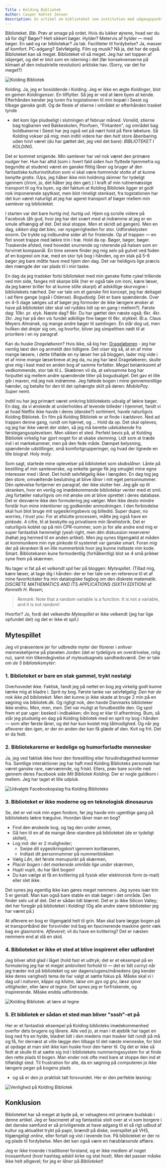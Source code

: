 ```yaml
---
Title : Kolding Bibliotek
Author: Casper Kehlet Jensen
Description: En artikel om biblioteket som institution med udgangspunkt i Koldings bibliotek.
---
```


Biblioteket. _Bib_. Prøv at smage på ordet. Hvis du lukker øjnene, hvad ser du så for dig?
Bøger? Helt sikkert bøger. Hylder? Metervis af hylder &mdash; med bøger. En sød og rar bibliotekar?
Ja tak. Faciliteter til fordybelse? Ja, masser af komfort. PC-adgang? Selvfølgelig. Film og musik?
Nå ja, det har de også.
Biblioteket kan så meget. Biblioteket vil så meget. Jeg har set toppen af isbjerget, og det er blot
som en isterning i det (før konsekvenserne på klimaet af den industrielle revolution) arktiske hav.
(Sorry, var det for meget?)

![Kolding Bibliotek](/static/img/blogimages/koldingbib.jpg)

Kolding. Ja, jeg er bosiddende i Kolding. Jeg er ikke en ægte _Koldinger_, blot en gemen _Koldingenser_.
En tilflytter. Så jeg er ved at lære byen at kende. Efterhånden kender jeg turen fra togstationen til
min bopæl i Seest og tilbage ganske godt. Og de fleste af stierne i området er efterhånden trasket tynde
 - det kom lige pludseligt i slutningen af februar måned.
Vonsild, stierne bag togbanen ved Bakkeskolen, Plovfuen, "Firkanten", og området bag boldbanerne i Seest
har jeg også set på nært hold på flere løbeture.
Så Kolding vokser på mig; men indtil videre har den _helt_ store åbenbaring uden tvivl været (du har gættet
det, jeg véd det bare): *BIBLIOTEKET I KOLDING*.

Det er kommet snigende. Min samlever har vel nok været den primære _nudger_ her. Hun har altid (som i:
hvert fald siden hun flyttede hjemmefra og begyndte at studere) været en ganske flittig låner og bruger
af den fantastiske kulturinstitution som vi skal være _hamrende_ stolte af at kunne benytte *gratis*.
(Ups, jeg håber ikke min holdning skinner for tydeligt igennem (/ironi, jo, det håber jeg den gør).)
I kraft af min rutinemæssige transport til og fra byen, og det faktum at Kolding Bibliotek ligger et
godt nok imponerende spytkast, men blot rimeligt stenkast, fra togstationen har det kun været naturligt
at jeg har ageret transport af bøger mellem min samlever og biblioteket.

I starten var det bare _hurtig ind, hurtig ud_. Hjem og scrolle videre på Facebook (åh gud, hvor jeg har
det svært med at indrømme at jeg er en smule afhængig af det. Det skal stoppe. Men et skridt ad gangen).
Men en dag, _sikken dag_ det blev, var nysgerrigheden for stor. Udforskelysten enorm. De trykte og indbundne
sider alt for fristende. Op af trappen &mdash; en flot snoet trappe med lækre trin i træ. Hold da op. Bøger,
bøger, bøger. Traskende afsted, med hovedet snurrende og roterende på halsen som en forvirret kompasnål.
En time senere finder jeg mig selv på gulvet ved foden af en bogreol om _træ_, med en stor tyk bog i hånden,
og en stak på 5-6 bøger jeg bare _måtte_ have med hjem den dag. Det var heldigvis lige præcis den mængde der
var plads til i min taske.

En dag da jeg tradsker forbi biblioteket med min ganske flotte cykel trillende ved min side, fanges mit
skarpe blik (her er også tale om ironi, kære læser, da jeg bærer briller for at kunne stille skarpt) af
adskillige skurvogne i bibliotekets nærhed. Der var tale om et ganske fint koncept, jeg har deltaget i
ad flere gange (også i Odense). _Bogudsalg_. Dét er bare spændende. Over en 4-5 dage sælges ud af bøger
jeg formoder de ikke længere ønsker at have på biblioteket (der skal vel ryddes lidt op en gang i mellem?).
Første dag: 10kr. pr. styk. Næste dag? 8kr. Du har gættet den næste også; 6kr. 4kr. 2kr.
Jeg har på den vis fundet adkillige fine bøger til 6kr. stykket. Bl.a. Claus Meyers _Almanak_, og mange andre
bøger til samlingen. Én står dog ud, men hvilken det drejer sig om, og hvorfor, bliver jeg simpelthen nødt
til at prioritere i en ny paragraf.

Kan du huske _Drageløberen_? Hvis ikke, så kig her: [Drageløberen](/blog/khaled-hosseini-drageloberen) - jeg har nemlig læst
den og anmeldt den tidligere. Det viser sig så, at en af mine mange læsere, i dette tilfælde en ny læser her
på bloggen, lader mig vide i et af mine _mange_ læserbreve at jeg da, nu jeg har læst Drageløberen, skulle
give mig i kast med en anden bog af samme forfatter. _Meget_ betænksomt af vedkommende, stor tak til _L_.
Skæbnen vil da, at selvsamme bog har forputtet sig mellem andre spændende titler på bogudsalget. Det gav et 
lille gib i maven, må jeg nok indrømme. Jeg fattede bogen i mine gennemsnitlige hænder, og betalte for den
til det ophængte skilt på døren: _MobilePay_. Super nemt. 

Indtil nu har jeg primært været omkring bibliotekets udvalg af lækre bøger. En dag, da vi ønskede at
underholdes af levende billeder i hjemmet, fandt vi at hvad Netflix ikke havde i deres (danske?) sortiment,
havde naturligvis Kolding Bibliotek. En film på Kolding Bibliotek er at finde i _kælderen_.
Ned ad trappen denne gang, rundt om hjørnet, og ... Hold da op. Det skal opleves, og jeg har ikke været der
siden, så jeg må berette udelukkende fra førstegangsoplevelsen. Men sikken et sted. Perfekt bevis på, at
Kolding Bibliotek virkelig har gjort noget for at skabe _stemning_. Lidt som at træde ind i et mørkekammer,
men på den fede måde. Dæmpet belysning, spændende udstillinger, små komfortgrupperinger, og hvad der lignede
en lille biograf. Holy moly.

Som sagt, startede mine oplevelser på biblioteket som _skabslåner_. Lånte på bestilling af min samleverske,
og enkelte gange fik jeg smuglet mine egne interesser med i lånet. Det holdt selvfølgelig ikke i længden.
En dag tog jeg den store, omvæltende beslutning at blive _låner_ i mit eget personnummer.
Dén oplevelse fortjerner en paragraf, der ikke slutter her. 
Jeg går op til skranken, hvor en venlig og imødekommende bibliotekar venter med et smil. Jeg fortæller
naturligvis om mit ønske om at blive oprettet i deres database. Det er desværre ikke den formulering jeg
vælger. Men ikke desto mindre forstår hun mine intentioner og godkender anmodningen. I den forbindelse skal
hun blot bruge mit sygesikringsbevis og billedid. Super duper, no worries, _I trust you_.
For at afslutte processen, måtte jeg også have en _pinkode_. 4 cifre, til at beskytte og privatisere min
lånehistorik. Det er naturligvis koblet op på min CPR-nummer, som jo for alle andre end mig er super fantastisk
hemmeligt (yeah right, men dén diskussion reserverer (høhø) jeg hermed til en anden artikel).
Men jeg synes tilgengæld at måden at kommunikere min nye pinkode til systemet var ganske smart. Foran _mig_
der på skranken lå en lille nummerblok hvor jeg kunne indtaste min kode. Smart. Bibliotekaren kune formodentlig
(forhåbentlig) blot se 4 små prikker syne frem på skærmen.

Nu tager vi fat på et _velkendt spil_ her på bloggen: *Mytespillet*. (Tillad mig, kære læser, at tage dig i
hånden: der er her tale om en reference til et af mine favoritcitater fra min datalogiske fagbog om den diskrete
matematik: _DISCRETE MATHEMATICS AND ITS APPLICATIONS (SIXTH EDITION)_ af _Kenneth H. Rosen_;

> _*Remark*_: Note that a random variable is a function. It is not a variable, and it is not random!

Hvorfor? Jo, fordi det velkendte *Mytespillet* er ikke velkendt (jeg har lige opfundet det) og det er ikke
et spil.)

## Mytespillet
Jeg vil præsentere jer for udbredte myter der florerer i _enhver_ menneskehjerne på planeten Jorden
(det er tydeligvis en overdrivelse, rolig nu), samt min tilkendegivelse af myteudsagnets sandhedsværdi.
Der er tale om _de 5 biblioteksmyter_:

### 1. Biblioteket er bare en stak gammel, trykt nostalgi
Overhovedet ikke. Faktisk, fandt jeg på nettet en bog jeg virkelig godt kunne tænke mig at bladre i.
Sprit ny bog. Første tanke var selvfølgelig: _Den har de nok ikke på biblioteket_. Men det kunne jo
ikke skade at bruge 2 min på en søgning via bibliotek.dk. Og rigtigt nok, den havde Danmarks biblioteker
ikke endnu. Men, men, _men_. Det var muligt at forudbestille den. Og spol frem et par uger: besked i indbakken;
din bog er klar til afhentning. Bum, så står jeg pludselig en dag på Kolding bibliotek med en sprit ny
bog i hånden &mdash; som aller første låner, og det har kun kostet mig tålmodighed. Og når jeg afleverer den
igen, er der en anden der kan få glæde af den. Kvit og frit. Det er da fedt.

### 2. Bibliotekarerne er kedelige og humorforladte mennesker
Ja, jeg ved faktisk ikke hvor den forestilling eller forudindtagethed kommer fra. Samtlige interaktioner
jeg har haft med Kolding Biblioteks personale har været ganske rare, nærværende, og friskt.
Ellers, prøv bare scrolle ned gennem deres Facebook side _Mit Bibliotek Kolding_. Der er nogle guldkorn i mellem.
Jeg har taget et lille udpluk.

![Udvalgte Facebookopslag fra Kolding Biblioteks](/static/img/blogimages/koldingbib_fb_collage.png)

### 3. Biblioteket er ikke moderne og en teknologisk dinosaurus
Se, det er vel nok min egen fordom, før jeg havde min ugentlige gang på bibliotekets lækre trægulve.
Hvordan låner man en bog?

 - Find den ønskede bog, og tag den under armen,
 - Gå hen til en af de mange låne-standere på biblioteket (de er tydeligt skiltet),
 - Log ind: der er 2 muligheder;
	+ Swipe dit sygesikringskort igennem kortlæseren,
    + Indtast dit personnummer på nummerblokken
 - Vælg _Lån_, det første menupunkt på skærmen,
 - _Placér bogen i det markerede område lige under skærmen_,
 - Hupti vupti, du har lånt bogen!
 - Du kan vælge at få en kvittering på fysisk eller elektronisk form (e-mail) eller slet ikke.

Det synes jeg egentlig ikke kan gøres meget nemmere. Jeg synes især trin 5 er genialt. Man kan også bare
stable en stak bøger i det område. Den finder selv ud af det. Det er sådan lidt blærret. Det er jo ikke
Silicon Valley; det her foregår på biblioteket i Kolding! (Og alle andre større biblioteker jeg har været på.)

At aflevere en bog er tilgengæld helt til grin. Man skal bare lægge bogen på et transportbånd der forsvinder
ind bag en fascinerende maskine gemt væk bag en glasmontre. _Afleveret_; vil du have en kvittering? Det er 
næsten nemmere end at slå en skid.

### 4. Biblioteket er ikke et sted at blive inspireret eller udfordret
Jeg bliver altid glad i låget (hold fast et udtryk; det er et eksempel på en formulering jeg har et meget
ambivilent forhold til &mdash; det er lidt corny) når jeg træder ind på biblioteket og ser dagens/ugens/månedens
(jeg kender ikke deres varighed) tema de har valgt at sætte fokus på. Måske skal vi i dag _ud i naturen_,
_klippe og klistre_, _læse om gys og gru_, _læse sjove vittigheder_, eller _lære at tegne_. Det synes jeg er
forfriskende, og inspirerende. Måske endda udfordrende.

![Kolding Bibliotek: at lære at tegne](/static/img/blogimages/koldingbib_tegne.jpg)

### 5. Et bibliotek er sådan et sted man bliver "sssh"-et på
Her er et fantastisk eksempel på Kolding biblioteks imødekommenhed overfor dets brugere og lånere.
Alle ved jo, at man i ét øjeblik har taget en bog ned fra en hylde, bladret lidt i den medens man trasker lidt
rundt på må og få, for dernæst at ville lægge den tilbage til det næste menneske, for blot at opdage at man
slet ikke kan huske hvor den hører til. Og det er ikke så fedt at skulle til at sætte sig ind i bibliotekets
nummeringssystem for at finde den rette plads til bogen. Man ender nok ofte med bare at stoppe den ind et
tilfældigt sted. Til frustration for alle, da en søgning på computeren jo ikke længere peger på bogens plads
- og så er den jo praktisk talt forsvundet.
Her er den perfekte løsning:

![Venlighed på Kolding Bibliotek](/static/img/blogimages/koldingbib_venlighed.jpg)

## Konklusion 
Biblioteket har så meget at byde på, er velsagtens mit primære budskab i denne artikel.
Jeg er fascineret af og fantastisk stolt over at vi som borgere i det danske samfund er så priviligerede
at have adgang til et så rigt udbud af kultur og aktualitet trykt på papir, brændt på diske,
overspillet på VHS, tilgængeligt _online_, eller fortalt og vist i levende live. På biblioteket er der
ro og plads til fordybelse. Men det kan også være en _hæsblæsende_ affære. 

Jeg er ikke troende i traditionel forstand, og er ikke medlem af noget trossamfund
(*host* hashtag adskil kirke og stat *host*).
Men det passer måske ikke helt alligevel; for jeg er _låner_ på _Biblioteket_!
